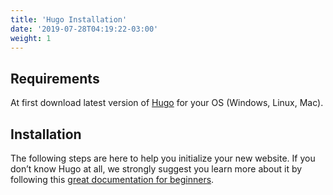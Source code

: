 ```yaml
---
title: 'Hugo Installation'
date: '2019-07-28T04:19:22-03:00'
weight: 1
---
```


## Requirements

 At first download latest version of [Hugo](https://gohugo.io/getting-started/installing/) for your OS (Windows, Linux, Mac).

## Installation

The following steps are here to help you initialize your new website. If you don’t know Hugo at all, we strongly suggest you learn more about it by following this [great documentation for beginners](https://gohugo.io/overview/quickstart/).
